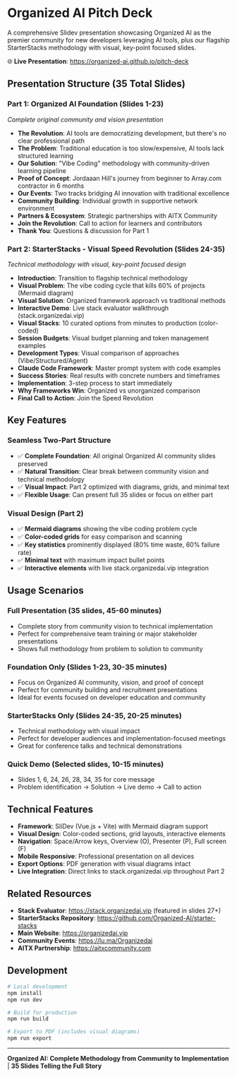 # Organized AI Pitch Deck

A comprehensive Slidev presentation showcasing Organized AI as the premier community for new developers leveraging AI tools, plus our flagship StarterStacks methodology with visual, key-point focused slides.

🌐 **Live Presentation**: https://organized-ai.github.io/pitch-deck

## Presentation Structure (35 Total Slides)

### **Part 1: Organized AI Foundation (Slides 1-23)**
*Complete original community and vision presentation*

- **The Revolution**: AI tools are democratizing development, but there's no clear professional path
- **The Problem**: Traditional education is too slow/expensive, AI tools lack structured learning
- **Our Solution**: "Vibe Coding" methodology with community-driven learning pipeline
- **Proof of Concept**: Jordaaan Hill's journey from beginner to Array.com contractor in 6 months
- **Our Events**: Two tracks bridging AI innovation with traditional excellence
- **Community Building**: Individual growth in supportive network environment
- **Partners & Ecosystem**: Strategic partnerships with AITX Community
- **Join the Revolution**: Call to action for learners and contributors
- **Thank You**: Questions & discussion for Part 1

### **Part 2: StarterStacks - Visual Speed Revolution (Slides 24-35)**
*Technical methodology with visual, key-point focused design*

- **Introduction**: Transition to flagship technical methodology
- **Visual Problem**: The vibe coding cycle that kills 60% of projects (Mermaid diagram)
- **Visual Solution**: Organized framework approach vs traditional methods
- **Interactive Demo**: Live stack evaluator walkthrough (stack.organizedai.vip)
- **Visual Stacks**: 10 curated options from minutes to production (color-coded)
- **Session Budgets**: Visual budget planning and token management examples
- **Development Types**: Visual comparison of approaches (Vibe/Structured/Agent)
- **Claude Code Framework**: Master prompt system with code examples
- **Success Stories**: Real results with concrete numbers and timeframes
- **Implementation**: 3-step process to start immediately
- **Why Frameworks Win**: Organized vs unorganized comparison
- **Final Call to Action**: Join the Speed Revolution

## Key Features

### **Seamless Two-Part Structure**
- ✅ **Complete Foundation**: All original Organized AI community slides preserved
- ✅ **Natural Transition**: Clear break between community vision and technical methodology
- ✅ **Visual Impact**: Part 2 optimized with diagrams, grids, and minimal text
- ✅ **Flexible Usage**: Can present full 35 slides or focus on either part

### **Visual Design (Part 2)**
- ✅ **Mermaid diagrams** showing the vibe coding problem cycle
- ✅ **Color-coded grids** for easy comparison and scanning  
- ✅ **Key statistics** prominently displayed (80% time waste, 60% failure rate)
- ✅ **Minimal text** with maximum impact bullet points
- ✅ **Interactive elements** with live stack.organizedai.vip integration

## Usage Scenarios

### **Full Presentation (35 slides, 45-60 minutes)**
- Complete story from community vision to technical implementation
- Perfect for comprehensive team training or major stakeholder presentations
- Shows full methodology from problem to solution to community

### **Foundation Only (Slides 1-23, 30-35 minutes)**  
- Focus on Organized AI community, vision, and proof of concept
- Perfect for community building and recruitment presentations
- Ideal for events focused on developer education and community

### **StarterStacks Only (Slides 24-35, 20-25 minutes)**
- Technical methodology with visual impact
- Perfect for developer audiences and implementation-focused meetings
- Great for conference talks and technical demonstrations

### **Quick Demo (Selected slides, 10-15 minutes)**
- Slides 1, 6, 24, 26, 28, 34, 35 for core message
- Problem identification → Solution → Live demo → Call to action

## Technical Features

- **Framework**: SliDev (Vue.js + Vite) with Mermaid diagram support
- **Visual Design**: Color-coded sections, grid layouts, interactive elements
- **Navigation**: Space/Arrow keys, Overview (O), Presenter (P), Full screen (F)
- **Mobile Responsive**: Professional presentation on all devices  
- **Export Options**: PDF generation with visual diagrams intact
- **Live Integration**: Direct links to stack.organizedai.vip throughout Part 2

## Related Resources

- **Stack Evaluator**: https://stack.organizedai.vip (featured in slides 27+)
- **StarterStacks Repository**: https://github.com/Organized-AI/starter-stacks
- **Main Website**: https://organizedai.vip
- **Community Events**: https://lu.ma/Organizedai
- **AITX Partnership**: https://aitxcommunity.com

## Development

```bash
# Local development
npm install
npm run dev

# Build for production  
npm run build

# Export to PDF (includes visual diagrams)
npm run export
```

---

**Organized AI: Complete Methodology from Community to Implementation** | **35 Slides Telling the Full Story**
